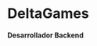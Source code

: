 # DeltaGames

<!--
**DeltaGamesYT/DeltaGamesYT** is a ✨ _special_ ✨ repository because its `README.md` (this file) appears on your GitHub profile.
-->
**Desarrollador Backend**
